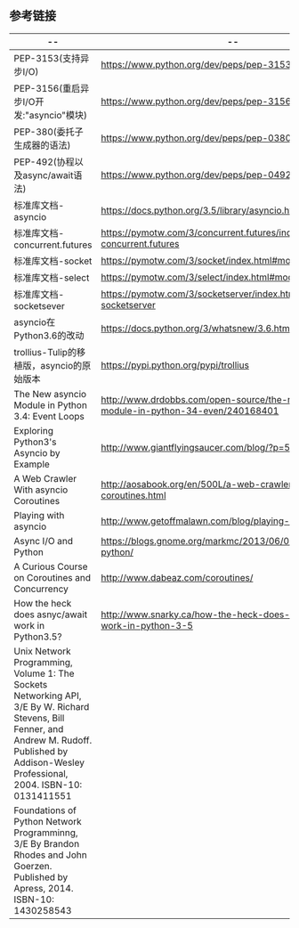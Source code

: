 ## 参考链接


-- | --
-- | --
PEP-3153(支持异步I/O) | https://www.python.org/dev/peps/pep-3153/
PEP-3156(重启异步I/O开发:"asyncio"模块) | https://www.python.org/dev/peps/pep-3156
PEP-380(委托子生成器的语法) | https://www.python.org/dev/peps/pep-0380
PEP-492(协程以及async/await语法) | https://www.python.org/dev/peps/pep-0492
标准库文档-asyncio | https://docs.python.org/3.5/library/asyncio.html
标准库文档-concurrent.futures | https://pymotw.com/3/concurrent.futures/index.html#module-concurrent.futures
标准库文档-socket | https://pymotw.com/3/socket/index.html#module-socket
标准库文档-select | https://pymotw.com/3/select/index.html#module-select
标准库文档-socketsever | https://pymotw.com/3/socketserver/index.html#module-socketserver
asyncio在Python3.6的改动 | https://docs.python.org/3/whatsnew/3.6.html#asyncio
trollius-Tulip的移植版，asyncio的原始版本 | https://pypi.python.org/pypi/trollius
The New asyncio Module in Python 3.4: Event Loops | http://www.drdobbs.com/open-source/the-new-asyncio-module-in-python-34-even/240168401
Exploring Python3's Asyncio by Example | http://www.giantflyingsaucer.com/blog/?p=5557
A Web Crawler With asyncio Coroutines | http://aosabook.org/en/500L/a-web-crawler-with-asyncio-coroutines.html
Playing with asyncio | http://www.getoffmalawn.com/blog/playing-with-asyncio
Async I/O and Python | https://blogs.gnome.org/markmc/2013/06/04/async-io-and-python/
A Curious Course on Coroutines and Concurrency | http://www.dabeaz.com/coroutines/
How the heck does asnyc/await work in Python3.5? | http://www.snarky.ca/how-the-heck-does-async-await-work-in-python-3-5
Unix Network Programming, Volume 1: The Sockets Networking API, 3/E By W. Richard Stevens, Bill Fenner, and Andrew M. Rudoff. Published by Addison-Wesley Professional, 2004. ISBN-10: 0131411551 | 
Foundations of Python Network Programminng, 3/E By Brandon Rhodes and John Goerzen. Published by Apress, 2014. ISBN-10: 1430258543 |